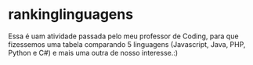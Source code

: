 # rankinglinguagens
Essa é uam atividade passada pelo meu professor de Coding, para que fizessemos uma tabela comparando 5 linguagens (Javascript, Java, PHP, Python e C#) e mais uma outra de nosso interesse.​:)
